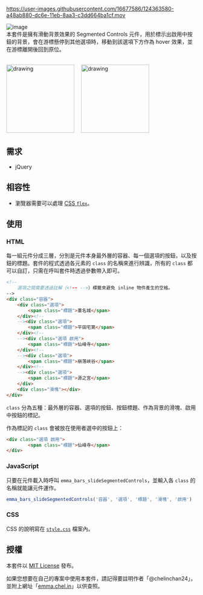 
https://user-images.githubusercontent.com/16677586/124363580-a48ab880-dc6e-11eb-8aa3-c3dd664ba1cf.mov


![image](https://i.imgur.com/h0Tb91c.png)  
本套件是擁有滑動背景效果的 Segmented Controls 元件，用於標示出啟用中按鈕的背景，會在游標懸停到其他選項時，移動到該選項下方作為 hover 效果，並在游標離開後回到原位。
<br/><br/>

[<img src="https://user-images.githubusercontent.com/16677586/124362800-ccc3e880-dc69-11eb-8026-2f6d0fcbe85d.png" alt="drawing" width="180"/>](https://github.com/chelinchan24/emma_bars_slide-segmented-controls/releases)　
[<img src="https://user-images.githubusercontent.com/16677586/124362786-b453ce00-dc69-11eb-840a-8da5cca10d9d.png" alt="drawing" width="180"/>](https://chelinchan24.github.io/emma_bars_slide-segmented-controls/)

## 需求
- jQuery

## 相容性
- 瀏覽器需要可以處理 [CSS `flex`](https://developer.mozilla.org/en-US/docs/Web/CSS/flex#browser_compatibility)。

## 使用
### HTML
每一組元件分成三層，分別是元件本身最外層的容器、每一個選項的按鈕，以及按鈕的標題。套件的程式透過各元素的 `class` 的名稱來進行辨識，所有的 `class` 都可以自訂，只需在呼叫套件時透過參數帶入即可。
``` html
<!--
    選項之間需要透過註解（<!-- -->）標籤來避免 inline 物件產生的空格。
-->
<div class="容器">
    <div class="選項">
        <span class="標題">葦名城</span>
    </div><!--
    --><div class="選項">
        <span class="標題">平田宅第</span>
    </div><!--
    --><div class="選項 啟用">
        <span class="標題">仙峰寺</span>
    </div><!--
    --><div class="選項">
        <span class="標題">崩落峽谷</span>
    </div><!--
    --><div class="選項">
        <span class="標題">源之宮</span>
    </div>
    <div class="滑塊"></div>
</div>
```
`class` 分為五種：最外層的容器、選項的按鈕、按鈕標題、作為背景的滑塊、啟用中按鈕的標記。  
  
作為標記的 `class` 會被放在使用者選中的按鈕上：
``` html
<div class="選項 啟用">
        <span class="標題">仙峰寺</span>
</div>
```
### JavaScript
只要在元件載入時呼叫 `emma_bars_slideSegmentedControls`，並輸入各 `class` 的名稱就能讓元件運作。
``` js
emma_bars_slideSegmentedControls('容器', '選項', '標題', '滑塊', '啟用')
```
### CSS
CSS 的說明寫在 [`style.css`](https://github.com/chelinchan24/emma_bars_slide-segmented-controls/blob/master/style.css) 檔案內。

## 授權
本套件以 [MIT License](https://github.com/chelinchan24/emma_bars_slide-segmented-controls/blob/master/LICENSE) 發布。 
  
如果您想要在自己的專案中使用本套件，請記得要註明作者「@chelinchan24」，並附上網址「[emma.chel.in](http://emma.chel.in)」以供查照。
